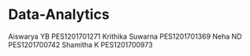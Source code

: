 # Data-Analytics
Aiswarya YB  PES1201701271
Krithika Suwarna  PES1201701369
Neha ND PES1201700742
Shamitha K   PES1201700973
